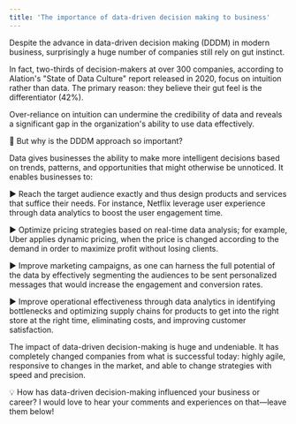 ```yaml
---
title: 'The importance of data-driven decision making to business'
---
```


Despite the advance in data-driven decision making (DDDM) in modern business, surprisingly a huge number of companies still rely on gut instinct.

In fact, two-thirds of decision-makers at over 300 companies, according to Alation's "State of Data Culture" report released in 2020, focus on intuition rather than data. The primary reason: they believe their gut feel is the differentiator (42%).

Over-reliance on intuition can undermine the credibility of data and reveals a significant gap in the organization's ability to use data effectively.

🔅 But why is the DDDM approach so important?

Data gives businesses the ability to make more intelligent decisions based on trends, patterns, and opportunities that might otherwise be unnoticed. It enables businesses to:

▶ Reach the target audience exactly and thus design products and services that suffice their needs. For instance, Netflix leverage user experience through data analytics to boost the user engagement time.

▶ Optimize pricing strategies based on real-time data analysis; for example, Uber applies dynamic pricing, when the price is changed according to the demand in order to maximize profit without losing clients.

▶ Improve marketing campaigns, as one can harness the full potential of the data by effectively segmenting the audiences to be sent personalized messages that would increase the engagement and conversion rates.

▶ Improve operational effectiveness through data analytics in identifying bottlenecks and optimizing supply chains for products to get into the right store at the right time, eliminating costs, and improving customer satisfaction.

The impact of data-driven decision-making is huge and undeniable. It has completely changed companies from what is successful today: highly agile, responsive to changes in the market, and able to change strategies with speed and precision.

💡 How has data-driven decision-making influenced your business or career? I would love to hear your comments and experiences on that—leave them below!
